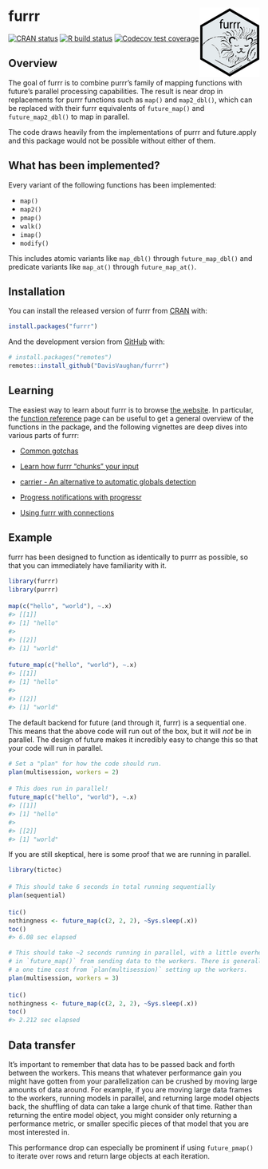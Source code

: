 
<!-- README.md is generated from README.Rmd. Please edit that file -->

# furrr <a href='https://davisvaughan.github.io/furrr/'><img src='man/figures/logo.png' align="right" height="139" /></a>

<!-- badges: start -->

[![CRAN
status](https://www.r-pkg.org/badges/version/furrr)](https://cran.r-project.org/package=furrr)
[![R build
status](https://github.com/DavisVaughan/furrr/workflows/R-CMD-check/badge.svg)](https://github.com/DavisVaughan/furrr/actions)
[![Codecov test
coverage](https://codecov.io/gh/DavisVaughan/furrr/branch/master/graph/badge.svg)](https://codecov.io/gh/DavisVaughan/furrr?branch=master)
<!-- badges: end -->

## Overview

The goal of furrr is to combine purrr’s family of mapping functions with
future’s parallel processing capabilities. The result is near drop in
replacements for purrr functions such as `map()` and `map2_dbl()`, which
can be replaced with their furrr equivalents of `future_map()` and
`future_map2_dbl()` to map in parallel.

The code draws heavily from the implementations of purrr and
future.apply and this package would not be possible without either of
them.

## What has been implemented?

Every variant of the following functions has been implemented:

  - `map()`
  - `map2()`
  - `pmap()`
  - `walk()`
  - `imap()`
  - `modify()`

This includes atomic variants like `map_dbl()` through
`future_map_dbl()` and predicate variants like `map_at()` through
`future_map_at()`.

## Installation

You can install the released version of furrr from
[CRAN](https://CRAN.R-project.org) with:

``` r
install.packages("furrr")
```

And the development version from [GitHub](https://github.com/) with:

``` r
# install.packages("remotes")
remotes::install_github("DavisVaughan/furrr")
```

## Learning

The easiest way to learn about furrr is to browse [the
website](https://davisvaughan.github.io/furrr/). In particular, the
[function
reference](https://davisvaughan.github.io/furrr/reference/index.html)
page can be useful to get a general overview of the functions in the
package, and the following vignettes are deep dives into various parts
of furrr:

  - [Common
    gotchas](https://davisvaughan.github.io/furrr/articles/articles/gotchas.html)

  - [Learn how furrr “chunks” your
    input](https://davisvaughan.github.io/furrr/articles/articles/chunking.html)

  - [carrier - An alternative to automatic globals
    detection](https://davisvaughan.github.io/furrr/articles/articles/carrier.html)

  - [Progress notifications with
    progressr](https://davisvaughan.github.io/furrr/articles/articles/progress.html)

  - [Using furrr with
    connections](https://davisvaughan.github.io/furrr/articles/articles/remote-connections.html)

## Example

furrr has been designed to function as identically to purrr as possible,
so that you can immediately have familiarity with it.

``` r
library(furrr)
library(purrr)

map(c("hello", "world"), ~.x)
#> [[1]]
#> [1] "hello"
#> 
#> [[2]]
#> [1] "world"

future_map(c("hello", "world"), ~.x)
#> [[1]]
#> [1] "hello"
#> 
#> [[2]]
#> [1] "world"
```

The default backend for future (and through it, furrr) is a sequential
one. This means that the above code will run out of the box, but it will
*not* be in parallel. The design of future makes it incredibly easy to
change this so that your code will run in parallel.

``` r
# Set a "plan" for how the code should run.
plan(multisession, workers = 2)

# This does run in parallel!
future_map(c("hello", "world"), ~.x)
#> [[1]]
#> [1] "hello"
#> 
#> [[2]]
#> [1] "world"
```

If you are still skeptical, here is some proof that we are running in
parallel.

``` r
library(tictoc)

# This should take 6 seconds in total running sequentially
plan(sequential)

tic()
nothingness <- future_map(c(2, 2, 2), ~Sys.sleep(.x))
toc()
#> 6.08 sec elapsed
```

``` r
# This should take ~2 seconds running in parallel, with a little overhead
# in `future_map()` from sending data to the workers. There is generally also
# a one time cost from `plan(multisession)` setting up the workers.
plan(multisession, workers = 3)

tic()
nothingness <- future_map(c(2, 2, 2), ~Sys.sleep(.x))
toc()
#> 2.212 sec elapsed
```

## Data transfer

It’s important to remember that data has to be passed back and forth
between the workers. This means that whatever performance gain you might
have gotten from your parallelization can be crushed by moving large
amounts of data around. For example, if you are moving large data frames
to the workers, running models in parallel, and returning large model
objects back, the shuffling of data can take a large chunk of that time.
Rather than returning the entire model object, you might consider only
returning a performance metric, or smaller specific pieces of that model
that you are most interested in.

This performance drop can especially be prominent if using
`future_pmap()` to iterate over rows and return large objects at each
iteration.
